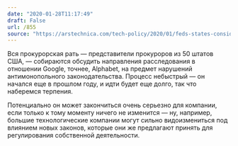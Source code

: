 ```yaml
---
date: "2020-01-28T11:17:49"
draft: False
url: /855
source: "https://arstechnica.com/tech-policy/2020/01/feds-states-consider-tag-teaming-massive-google-investigation/"
---
```


Вся прокурорская рать — представители прокуроров из 50 штатов США, — собираются обсудить направления расследования в отношении Google, точнее, Alphabet, на предмет нарушений антимонопольного законодательства. Процесс небыстрый — он начался еще в прошлом году, и идти будет еще долго, так что наберемся терпения. 

Потенциально он может закончиться очень серьезно для компании, если только к тому моменту ничего не изменится — ну, например, большие технологические компании могут сильно видоизмениться под влиянием новых законов, которые они же предлагают принять для регулирования собственной деятельности.
